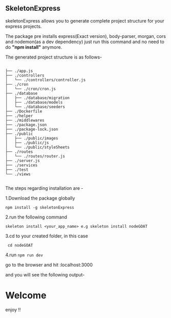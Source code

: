 
<h2>SkeletonExpress</h2>

skeletonExpress allows you to generate complete project structure for your express projects.

The package pre installs express(Exact version), body-parser, morgan, cors and nodemon(as a dev dependency) just run this command and no need to do **"npm install"** anymore.

The generated project structure is as follows-

```

├── ./app.js
├── ./controllers
│   └── ./controllers/controller.js
├── ./cron
│   └── ./cron/cron.js
├── ./database
│   ├── ./database/migration
│   ├── ./database/models
│   └── ./database/seeders
├── ./Dockerfile
├── ./helper
├── ./middlewares
├── ./package.json
├── ./package-lock.json
├── ./public
│   ├── ./public/images
│   ├── ./public/js
│   └── ./public/styleSheets
├── ./routes
│   └── ./routes/router.js
├── ./server.js
├── ./services
├── ./test
└── ./views


```

The steps regarding installation are -

1.Download the package globally

``` npm install -g skeletonExpress ```

2.run the following command

```skeleton install <your_app_name> e.g skeleton install nodeGOAT```

3.cd to your created folder, in this case

``` cd nodeGOAT``` 

4.run
```npm run dev``` 

go to the browser and hit :localhost:3000

and you will see the following output-
<h1>Welcome </h1>

enjoy !!

